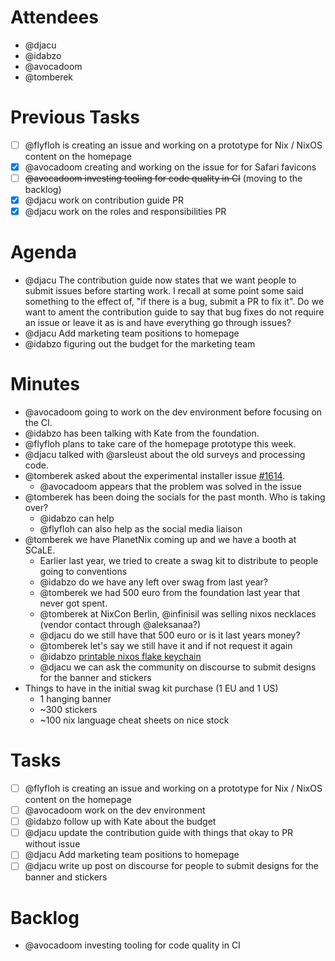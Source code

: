 # Attendees

- @djacu
- @idabzo
- @avocadoom
- @tomberek

# Previous Tasks

- [ ] @flyfloh is creating an issue and working on a prototype for Nix / NixOS content on the homepage
- [x] @avocadoom creating and working on the issue for for Safari favicons
- [ ] ~~@avocadoom investing tooling for code quality in CI~~ (moving to the backlog)
- [x] @djacu work on contribution guide PR
- [x] @djacu work on the roles and responsibilities PR

# Agenda

- @djacu The contribution guide now states that we want people to submit issues before starting work. I recall at some point some said something to the effect of, "if there is a bug, submit a PR to fix it". Do we want to ament the contribution guide to say that bug fixes do not require an issue or leave it as is and have everything go through issues?
- @djacu Add marketing team positions to homepage
- @idabzo figuring out the budget for the marketing team

# Minutes

- @avocadoom going to work on the dev environment before focusing on the CI.
- @idabzo has been talking with Kate from the foundation.
- @flyfloh plans to take care of the homepage prototype this week.
- @djacu talked with @arsleust about the old surveys and processing code.
- @tomberek asked about the experimental installer issue [#1614](https://github.com/NixOS/nixos-homepage/issues/1614).
  - @avocadoom appears that the problem was solved in the issue
- @tomberek has been doing the socials for the past month. Who is taking over?
  - @idabzo can help
  - @flyfloh can also help as the social media liaison
- @tomberek we have PlanetNix coming up and we have a booth at SCaLE.
  - Earlier last year, we tried to create a swag kit to distribute to people going to conventions
  - @idabzo do we have any left over swag from last year?
  - @tomberek we had 500 euro from the foundation last year that never got spent.
  - @tomberek at NixCon Berlin, @infinisil was selling nixos necklaces (vendor contact through @aleksanaa?)
  - @djacu do we still have that 500 euro or is it last years money?
  - @tomberek let's say we still have it and if not request it again
  - @idabzo [printable nixos flake keychain](https://www.printables.com/model/577876-nixos-flake-keychain)
  - @djacu we can ask the community on discourse to submit designs for the banner and stickers
- Things to have in the initial swag kit purchase (1 EU and 1 US)
  - 1 hanging banner
  - ~300 stickers
  - ~100 nix language cheat sheets on nice stock

# Tasks

- [ ] @flyfloh is creating an issue and working on a prototype for Nix / NixOS content on the homepage
- [ ] @avocadoom work on the dev environment
- [ ] @idabzo follow up with Kate about the budget
- [ ] @djacu update the contribution guide with things that okay to PR without issue
- [ ] @djacu Add marketing team positions to homepage
- [ ] @djacu write up post on discourse for people to submit designs for the banner and stickers

# Backlog

- @avocadoom investing tooling for code quality in CI
